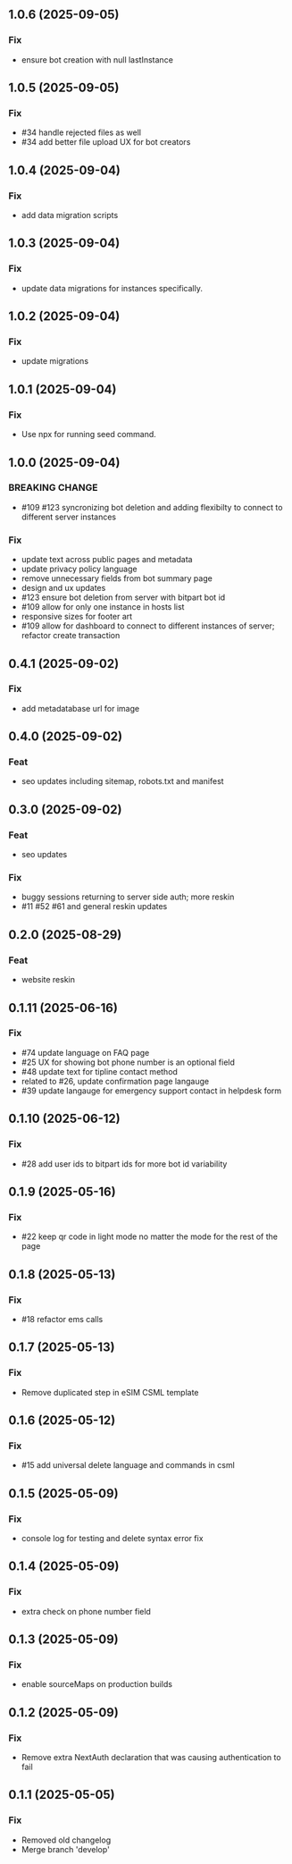 ## 1.0.6 (2025-09-05)

### Fix

- ensure bot creation with null lastInstance

## 1.0.5 (2025-09-05)

### Fix

- #34 handle rejected files as well
- #34 add better file upload UX for bot creators

## 1.0.4 (2025-09-04)

### Fix

- add data migration scripts

## 1.0.3 (2025-09-04)

### Fix

- update data migrations for instances specifically.

## 1.0.2 (2025-09-04)

### Fix

- update migrations

## 1.0.1 (2025-09-04)

### Fix

- Use npx for running seed command.

## 1.0.0 (2025-09-04)

### BREAKING CHANGE

- #109 #123 syncronizing bot deletion and adding flexibilty to connect to different server instances

### Fix

- update text across public pages and metadata
- update privacy policy language
- remove unnecessary fields from bot summary page
- design and ux updates
- #123 ensure bot deletion from server with bitpart bot id
- #109 allow for only one instance in hosts list
- responsive sizes for footer art
- #109 allow for dashboard to connect to different instances of server; refactor create transaction

## 0.4.1 (2025-09-02)

### Fix

- add metadatabase url for image

## 0.4.0 (2025-09-02)

### Feat

- seo updates including sitemap, robots.txt and manifest

## 0.3.0 (2025-09-02)

### Feat

- seo updates

### Fix

- buggy sessions returning to server side auth; more reskin
- #11 #52 #61 and general reskin updates

## 0.2.0 (2025-08-29)

### Feat

- website reskin

## 0.1.11 (2025-06-16)

### Fix

- #74 update language on FAQ page
- #25 UX for showing bot phone number is an optional field
- #48 update text for tipline contact method
- related to #26, update confirmation page langauge
- #39 update langauge for emergency support contact in helpdesk form

## 0.1.10 (2025-06-12)

### Fix

- #28 add user ids to bitpart ids for more bot id variability

## 0.1.9 (2025-05-16)

### Fix

- #22 keep qr code in light mode no matter the mode for the rest of the page

## 0.1.8 (2025-05-13)

### Fix

- #18 refactor ems calls

## 0.1.7 (2025-05-13)

### Fix

- Remove duplicated step in eSIM CSML template

## 0.1.6 (2025-05-12)

### Fix

- #15 add universal delete language and commands in csml

## 0.1.5 (2025-05-09)

### Fix

- console log for testing and delete syntax error fix

## 0.1.4 (2025-05-09)

### Fix

- extra check on phone number field

## 0.1.3 (2025-05-09)

### Fix

- enable sourceMaps on production builds

## 0.1.2 (2025-05-09)

### Fix

- Remove extra NextAuth declaration that was causing authentication to fail

## 0.1.1 (2025-05-05)

### Fix

- Removed old changelog
- Merge branch 'develop'

